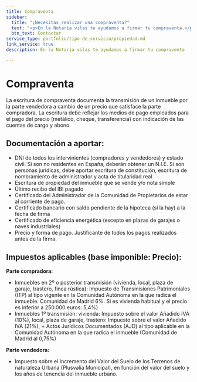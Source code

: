 ```yaml
---
title: Compraventa
sidebar:
  title: "¿Necesitas realizar una compraventa?"
  text: "<p>En la Notaría vilas te ayudamos a firmar tu compraventa.</p>"
  btn_text: Contactar
service_type: portfolio/tipo-de-servicio/propiedad.md
link_service: true
description: En la Notaría vilas te ayudamos a firmar tu compraventa

---
```

# Compraventa

La escritura de compraventa documenta la transmisión de un inmueble por la parte vendedora a cambio de un precio que satisface la parte compradora.
La escritura debe reflejar los medios de pago empleados para el pago del precio (metálico, cheque, transferencia) con indicación de las cuentas de cargo y abono.

## Documentación a aportar:

* DNI de todos los intervinientes (compradores y vendedores) y estado civil. Si son no residentes en España, deberán obtener un N.I.E.  Si son personas jurídicas, debe aportar escritura de constitución, escritura de nombramiento de administrador y acta de titularidad real
* Escritura de propiedad del inmueble que se vende y/o nota simple
* Último recibo del  IBI pagado
* Certificado del Administrador de la Comunidad de Propietarios de estar al corriente de pago.
* Certificado bancario con saldo pendiente de la hipoteca (si la hay) a la fecha de firma
* Certificado de eficiencia energética (excepto en plazas de garajes o naves industriales)
* Precio y forma de pago. Justificante de todos los pagos realizados antes de la firma.

## Impuestos aplicables (base imponible: Precio):

**Parte compradora:**

* Inmuebles en 2º o posterior transmisión (vivienda, local, plaza de garaje, trastero, finca rústica): Impuesto de Transmisiones Patrimoniales  (ITP) al tipo vigente en la Comunidad Autónoma  en la que radica el inmueble. Comunidad de Madrid 6%. Si es vivienda habitual y el precio es inferior a 250.000 euros: 5,4%)
* Inmuebles 1º transmisión: vivienda: Impuesto sobre el valor Añadido IVA (10%), local, plaza de garaje, trastero: Impuesto sobre el valor Añadido IVA (21%),  +  Actos Jurídicos Documentados (AJD) al tipo aplicable en la Comunidad Autónoma en la que radica el inmueble (Comunidad de Madrid al 0,75%)

**Parte vendedora:**

* Impuesto sobre el Incremento del Valor  del Suelo de los Terrenos de naturaleza Urbana (Plusvalía Municipal), en función del valor del suelo y los años de tenencia del inmueble urbano.